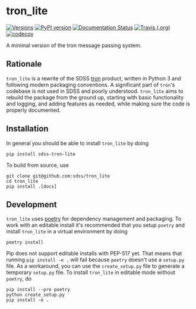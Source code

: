 # tron_lite

[![Versions](https://img.shields.io/badge/python->3.7-blue)](https://docs.python.org/3/)
[![PyPI version](https://badge.fury.io/py/sdss-tron-lite.svg)](https://badge.fury.io/py/sdss-tron-lite)
[![Documentation Status](https://readthedocs.org/projects/sdss-tron-lite/badge/?version=latest)](https://sdss-tron-lite.readthedocs.io/en/latest/?badge=latest)
[![Travis (.org)](https://img.shields.io/travis/sdss/tron_lite)](https://travis-ci.org/sdss/tron_lite)
[![codecov](https://codecov.io/gh/sdss/tron_lite/branch/master/graph/badge.svg)](https://codecov.io/gh/sdss/tron_lite)

A minimal version of the tron message passing system.

## Rationale

`tron_lite` is a rewrite of the SDSS [tron](https://github.com/sdss/tron) product, written in Python 3 and following modern packaging conventions. A significant part of `tron`'s codebase is not used in SDSS and poorly understood. `tron_lite` aims to rebuild the package from the ground up, starting with basic functionality and logging, and adding features as needed, while making sure the code is properly documented.

## Installation

In general you should be able to install ``tron_lite`` by doing

```console
pip install sdss-tron-lite
```

To build from source, use

```console
git clone git@github.com:sdss/tron_lite
cd tron_lite
pip install .[docs]
```

## Development

`tron_lite` uses [poetry](http://poetry.eustace.io/) for dependency management and packaging. To work with an editable install it's recommended that you setup `poetry` and install `tron_lite` in a virtual environment by doing

```console
poetry install
```

Pip does not support editable installs with PEP-517 yet. That means that running `pip install -e .` will fail because `poetry` doesn't use a `setup.py` file. As a workaround, you can use the `create_setup.py` file to generate a temporary `setup.py` file. To install `tron_lite` in editable mode without `poetry`, do

```console
pip install --pre poetry
python create_setup.py
pip install -e .
```
